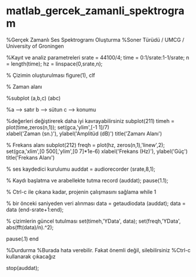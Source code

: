 # matlab_gercek_zamanli_spektrogram

%Gerçek Zamanlı Ses Spektrogramı Oluşturma
%Soner Türüdü / UMCG / University of Groningen

%Kayıt ve analiz parametreleri
srate = 44100/4;
time  = 0:1/srate:1-1/srate;
n     = length(time);
hz    = linspace(0,srate,n);

% Çizimin oluşturulması
figure(1), clf

% Zaman alanı

%subplot (a,b,c) (abc)

%a --> satır b --> sütun c --> konumu

%değerleri değiştirerek daha iyi kavrayabilirsiniz
subplot(211)
timeh = plot(time,zeros(n,1));
set(gca,'ylim',[-1 1]/7)  
xlabel('Zaman (sn.)'), ylabel('Amplitüd (dB)')
title('Zamanı Alanı')

% Frekans alanı
subplot(212)
freqh = plot(hz, zeros(n,1),'linew',2);
set(gca,'xlim',[0 500],'ylim',[0 7]*1e-6)
xlabel('Frekans (Hz)'), ylabel('Güç')
title('Frekans Alanı')

% ses kaydedici kurulumu
auddat = audiorecorder (srate,8,1);

% Kaydı başlatma ve arabellekte tutma
record (auddat);
pause(1.1);

% Ctrl-c ile çıkana kadar, projenin çalışmasını sağlama
while 1
    
% bir önceki saniyeden veri alınması
data = getaudiodata (auddat);
data = data (end-srate+1:end);

% çizimlerin güncel tutulması
set(timeh,'YData', data);
set(freqh,'YData', abs(fft(data)/n).^2);
    
pause(.1)
end

%Durdurma
%Burada hata verebilir. Fakat önemli değil, silebilirsiniz
%Ctrl-c kullanarak çıkacağız

stop(auddat);

